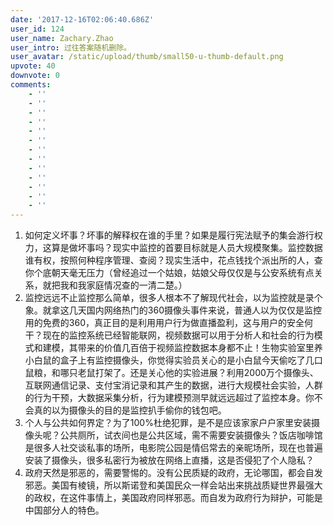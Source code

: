 ```yaml
---
date: '2017-12-16T02:06:40.686Z'
user_id: 124
user_name: Zachary.Zhao
user_intro: 过往答案随机删除。
user_avatar: /static/upload/thumb/small50-u-thumb-default.png
upvote: 40
downvote: 0
comments:
    - ''
    - ''
    - ''
    - ''
    - ''
    - ''
    - ''
    - ''
    - ''
    - ''
    - ''
    - ''
    - ''
---
```


1.  如何定义坏事？坏事的解释权在谁的手里？如果是履行宪法赋予的集会游行权力，这算是做坏事吗？现实中监控的首要目标就是人员大规模聚集。监控数据谁有权，按照何种程序管理、查阅？现实生活中，花点钱找个派出所的人，查你个底朝天毫无压力（曾经追过一个姑娘，姑娘父母仅仅是与公安系统有点关系，就把我和我家庭情况查的一清二楚。）
2.  监控远远不止监控那么简单，很多人根本不了解现代社会，以为监控就是录个象。就拿这几天国内网络热门的360摄像头事件来说，普通人以为仅仅是监控用的免费的360，真正目的是利用用户行为做直播盈利，这与用户的安全何干？现在的监控系统已经智能联网，视频数据可以用于分析人和社会的行为模式和建模，其带来的价值几百倍于视频监控数据本身都不止！生物实验室里养小白鼠的盒子上有监控摄像头，你觉得实验员关心的是小白鼠今天偷吃了几口鼠粮，和哪只老鼠打架了。还是关心他的实验进展？利用2000万个摄像头、互联网通信记录、支付宝消记录和其产生的数据，进行大规模社会实验，人群的行为干预，大数据采集分析，行为建模预测早就远远超过了监控本身。你不会真的以为摄像头的目的是监控扒手偷你的钱包吧。
3.  个人与公共如何界定？为了100%杜绝犯罪，是不是应该家家户户家里安装摄像头呢？公共厕所，试衣间也是公共区域，需不需要安装摄像头？饭店咖啡馆是很多人社交谈私事的场所，电影院公园是情侣常去的亲昵场所，现在也普遍安装了摄像头，很多私密行为被放在网络上直播，这是否侵犯了个人隐私？
4.  政府天然是邪恶的，需要警惕的。没有公民质疑的政府，无论哪国，都会自发邪恶。美国有棱镜，所以斯诺登和美国民众一样会站出来挑战质疑世界最强大的政权，在这件事情上，美国政府同样邪恶。而自发为政府行为辩护，可能是中国部分人的特色。
